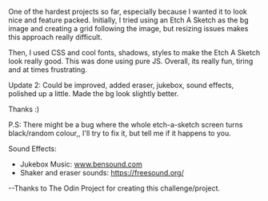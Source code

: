 One of the hardest projects so far, especially because I wanted it to look nice and feature packed. Initially, I tried using an Etch A Sketch as the bg image and creating a grid following the image, but resizing issues makes this approach really difficult.

Then, I used CSS and cool fonts, shadows, styles to make the Etch A Sketch look really good. This was done using pure JS. 
Overall, its really fun, tiring and at times frustrating.

Update 2: Could be improved, added eraser, jukebox, sound effects, polished up a little. Made the bg look slightly better.

Thanks :)

P.S: There might be a bug where the whole etch-a-sketch screen turns black/random colour,, I'll try to fix it, but tell me if it happens to you.

Sound Effects:
- Jukebox Music: www.bensound.com
- Shaker and eraser sounds: https://freesound.org/

--Thanks to The Odin Project for creating this challenge/project.

